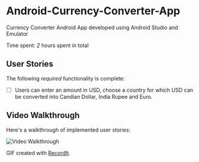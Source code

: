 # Android-Currency-Converter-App
Currency Converter Android App developed using Android Studio and Emulator

Time spent: *2* hours spent in total

## User Stories

The following *required* functionality is complete:

* [ ] Users can enter an amount in USD, choose a country for which USD can be converted into Candian Dollar, India Rupee and Euro.

## Video Walkthrough 

Here's a walkthrough of implemented user stories:

<img src='http://g.recordit.co/UHj549a4A6.gif' title='Video Walkthrough' width='' alt='Video Walkthrough' />

GIF created with [RecordIt](http://www.recordit.co).
